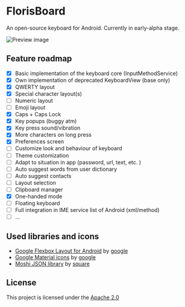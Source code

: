 # FlorisBoard

An open-source keyboard for Android. Currently in early-alpha stage.

![Preview image](https://imgur.com/X5EkD4p.png)

## Feature roadmap
* [x] Basic implementation of the keyboard core (InputMethodService)
* [x] Own implementation of deprecated KeyboardView (base only)
* [x] QWERTY layout
* [x] Special character layout(s)
* [ ] Numeric layout
* [ ] Emoji layout
* [x] Caps + Caps Lock
* [x] Key popups (buggy atm)
* [x] Key press sound/vibration
* [x] More characters on long press
* [x] Preferences screen
* [ ] Customize look and behaviour of keyboard
* [ ] Theme customization
* [ ] Adapt to situation in app (password, url, text, etc. )
* [ ] Auto suggest words from user dictionary
* [ ] Auto suggest contacts
* [ ] Layout selection
* [ ] Clipboard manager
* [x] One-handed mode
* [ ] Floating keyboard
* [ ] Full integration in IME service list of Android (xml/method)
* [ ] ...

## Used libraries and icons
* [Google Flexbox Layout for Android](https://github.com/google/flexbox-layout)
  by [google](https://github.com/google)
* [Google Material icons](https://github.com/google/material-design-icons) by
  [google](https://github.com/google)
* [Moshi JSON library](https://github.com/square/moshi) by
  [square](https://github.com/square)

## License
This project is licensed under the [Apache 2.0](LICENSE)
